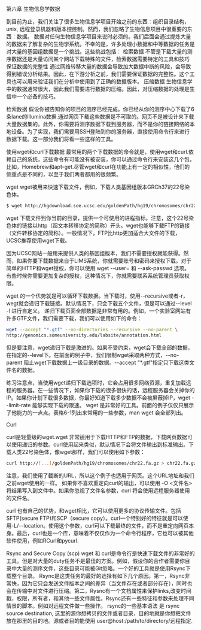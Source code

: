 第六章 生物信息学数据

到目前为止，我们关注了很多生物信息学项目开始之前的东西：组织目录结构，unix, 远程登录机器和版本控控制。然而，我们忽略了生物信息项目中很重要的东西：数据。
数据对任何生物信息学项目来说时必须的。我们后面会通过提炼大量的数据来了解复杂的生物学系统。不幸的是，许多处理小数据和中等数据的任务是对大量的基因组数据是一个挑战。这些挑战包括：
检索数据
不管是下载大量的测序数据还是大量访问某个网站下载特殊的文件，检索数据需要特定的工具和技巧
保证数据的完整性
通过网络转移大量的数据会导致加大数据中断的风险，会导致得到错误分析结果。因此，在下游分析之前，我们需要保证数据的完整性。这个工具也可以用来验证我们在分析中使用到了正确的数据版本。
压缩数据
生物信息学中的数据通常很大，因此我们需要进行数据的压缩。因此，对压缩数据的处理是生信中一个必备的技巧。


检索数据
假设你被告知你的项目的测序已经完成。你已经从你的测序中心下载了6条lane的Illumina数据.通过网页下载这些数据是不可取的。网页不是被设计来下载大量数据集的。此外，你需要将测序数据下载到服务器，而不是你的链接网络的本地设备。为了实现，我们需要用SSH登陆到你的服务器，直接使用命令行来进行数据下载。这一部分我们将看一些这样的工具。

使用wget和curl下载数据
最常用的两个下载数据的命令就是，使用wget和curl.依赖自己的系统，这些命令有可能没有被安装，你可以通过命令行来安装这几个包，比如，Homebrew和apt-get.尽管wget和curl在功能上有一定的相似性，他们的侧重点是不同的，以至于我们两者都用的很频繁。

wget 
wget被用来快速下载文件，例如，下载人类基因组版本GRCh37的22号染色体。
```bash
$ wget http://hgdownload.soe.ucsc.edu/goldenPath/hg19/chromosomes/chr22.fa.gz
```
wget 下载文件到你当前的目录，提供一个可使用的进程指标。注意，这个22号染色体的链接以http（超文本转移协定的简称）开头。wget也能够下载FTP的链接（文件转移协定的简称）。一般情况下，FTP比http更加适合大文件的下载，UCSC推荐使用wget下载。

因为UCSC网站一般用来提供人类的基因组版本，我们不需要授权就能获得。然而，如果你要下载数据来自于LIMS系统，你就需要账号和密码来授权下载。对于简单的HTTP和wget授权，你可以使用 wget --user= 和 --ask-passwd 选项。有些时候你需要更加复杂的授权，这种情况下，你就需要联系系统管理员获取权限。

wget 的一个优势就是可以循环下载数据。当下载时，使用--recursive或者-r，wegt就会递归下载链接。默认情况下，只会下载五个文件，但是可以通过--level -l 进行自定义。
递归下载页面全部数据是非常有用的。例如，一个实验室网站有许多GTF文件，我们需要下载，我们可以使用如下的命令：
```bash
wget --accept "*.gtf" --no-directories --recursive --no-parent \
http://genomics.someuniversity.edu/labsite/annotation.html
```
但是要注意，wget递归下载是激进的。如果不受约束，wget会下载全部的数据，在指定的--level下。在前面的例子中，我们限制wget采取两种方式，--no-parent 阻止wget下载数据上一级目录的数据。--accept "*.gtf"指定只下载这类文件名的数据。

练习注意点，当使用wget递归下载选项时，它会占用很多网络资源，重复加载远程的服务器。在一些情况下，如果你下载的很多很快的话，远程服务器会关掉你的IP。如果你计划下载很多数据，你最好知道下载多少数据不会被屏蔽掉IP，wget --limit-rate 能够实现下载的限速。
wget 是非常好的工具。前面的例子仅仅只展示了他能力的一点点。表格6-1列出来常用的一些参数，man wget 会全部列出。

Curl 

curl是轻量级的wget.wget 非常适用于下载HTTP和FTP的数据，下载网页数据可以使用递归的参数。curl使用起来类似，默认情况下会将文件输出到标准输出。下载人类22号染色体，像wget那样，我们可以使用如下参数：
```bash
curl http://[...]/goldenPath/hg19/chromosomes/chr22.fa.gz > chr22.fa.gz
```
注意，我们使用了截断的URL，所以这个例子也适用于网页。这个URL地址和我们之前wget使用的一样。
如果你不喜欢重定向curl的输出，可以使用 -O <文件名> 将结果写入到文件中。如果你忽视了文件名参数，curl 将会使用远程服务器使用的文件名。

curl 也有自己的优势，和wget相比，它可以使用更多的协议传输文件。包括SFTP(secure FTP)和SCP（secure copy）。curl一个特别好的特征就是可以使用-L/--location。使用这个参数，curl可以下载最终的文件，而不是重定向网页本身。最后，curl也是一个库，意味着不仅仅作为一个命令行程序，它也可以被其他软件使用，例如RCurl和pycurl.

Rsync and Secure Copy (scp)
wget 和 curl是命令行是快速下载文件的非常好的工具。但是对大量的duty任务不是最佳的方案。例如，假设你的合作者需要你目录中大量的测序文件，这些目录可能被Git忽略。一个好的工具就是使用Rsync下载整个目录。
Rsync是这类任务的最好的选择有如下几个原因。第一，Rsync非常快，因为它只会发送文件版本之间的差异（当文件存在或者部分存在），同时也会在传输中对文件进行压缩。第二，Rysnc有一个文档属性来保护links,改变时间戳，权限，所有者，和其他一些文件属性。Rsync还有一些特征和参数来处理不同情景的脚本。例如对远程文件做一些操作。
rsync的一些基本语法 是 rsync source destination, 这里的源你想拷贝的文件或者目录，目的地就是你想把文件放在那里的目的地。源或者目的能使用 user@host:/path/to/directory/远程指定.


